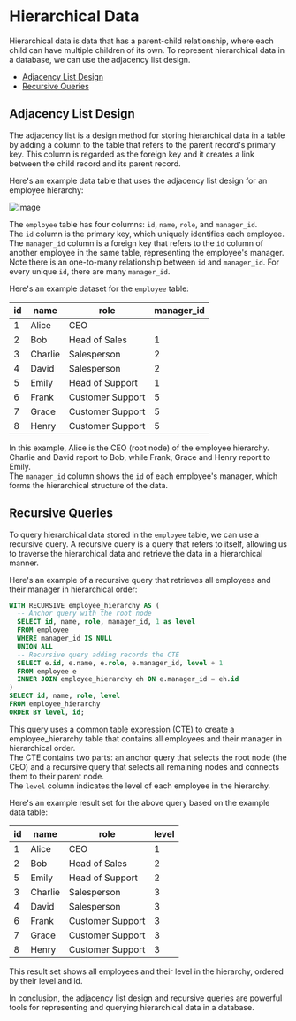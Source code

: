 # Hierarchical Data
Hierarchical data is data that has a parent-child relationship, where each child can have multiple children of its own. 
To represent hierarchical data in a database, we can use the adjacency list design.

- [Adjacency List Design](#adjacency-list-design)
- [Recursive Queries](#recursive-queries)

## Adjacency List Design
The adjacency list is a design method for storing hierarchical data in a table by adding a column to the table that refers to the parent record's primary key. This column is regarded as the foreign key and it creates a link between the child record and its parent record.

Here's an example data table that uses the adjacency list design for an employee hierarchy:

![image](https://user-images.githubusercontent.com/46085656/227180540-3dead881-7f34-4a15-9520-0bab2ac2b976.png)

The `employee` table has four columns: `id`, `name`, `role`, and `manager_id`. <br>
The `id` column is the primary key, which uniquely identifies each employee. <br>
The `manager_id` column is a foreign key that refers to the `id` column of another employee in the same table, representing the employee's manager. <br>
Note there is an one-to-many relationship between `id` and `manager_id`. For every unique `id`, there are many `manager_id`.

Here's an example dataset for the `employee` table:

id | name | role | manager_id
--|--|--|--
1 | Alice | CEO |
2 | Bob | Head of Sales | 1
3 | Charlie | Salesperson | 2
4 | David | Salesperson | 2
5 | Emily | Head of Support | 1
6 | Frank | Customer Support | 5
7 | Grace | Customer Support | 5
8 | Henry | Customer Support | 5
  
In this example, Alice is the CEO (root node) of the employee hierarchy. <br>
Charlie and David report to Bob, while Frank, Grace and Henry report to Emily. <br>
The `manager_id` column shows the `id` of each employee's manager, which forms the hierarchical structure of the data.

## Recursive Queries
To query hierarchical data stored in the `employee` table, we can use a recursive query. A recursive query is a query that refers to itself, allowing us to traverse the hierarchical data and retrieve the data in a hierarchical manner.

Here's an example of a recursive query that retrieves all employees and their manager in hierarchical order:

```sql
WITH RECURSIVE employee_hierarchy AS (
  -- Anchor query with the root node
  SELECT id, name, role, manager_id, 1 as level
  FROM employee
  WHERE manager_id IS NULL
  UNION ALL
  -- Recursive query adding records the CTE
  SELECT e.id, e.name, e.role, e.manager_id, level + 1
  FROM employee e
  INNER JOIN employee_hierarchy eh ON e.manager_id = eh.id
)
SELECT id, name, role, level
FROM employee_hierarchy
ORDER BY level, id;
```

This query uses a common table expression (CTE) to create a employee_hierarchy table that contains all employees and their manager in hierarchical order. <br>
The CTE contains two parts: an anchor query that selects the root node (the CEO) and a recursive query that selects all remaining nodes and connects them to their parent node. <br>
The `level` column indicates the level of each employee in the hierarchy.

Here's an example result set for the above query based on the example data table:

id | name | role | level 
--|--|--|--
1 | Alice   | CEO                  |     1
2 | Bob     | Head of Sales        |     2
5 | Emily   | Head of Support      |     2
3 | Charlie | Salesperson          |     3
4 | David   | Salesperson          |     3
6 | Frank   | Customer Support     |     3
7 | Grace   | Customer Support     |     3
8 | Henry   | Customer Support     |     3
  
This result set shows all employees and their level in the hierarchy, ordered by their level and id.

In conclusion, the adjacency list design and recursive queries are powerful tools for representing and querying hierarchical data in a database.
